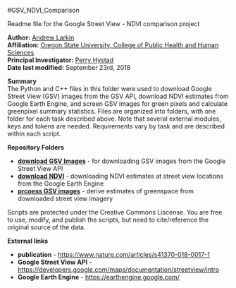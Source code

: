 #GSV_NDVI_Comparison

Readme file for the Google Street View - NDVI comparison project

**Author:** [Andrew Larkin](https://www.linkedin.com/in/andrew-larkin-525ba3b5/) <br>
**Affiliation:** [Oregon State University, College of Public Health and Human Sciences](https://health.oregonstate.edu/) <br>
**Principal Investigator:** [Perry Hystad](https://health.oregonstate.edu/people/perry-hystad) <br>
**Date last modified:** September 23rd, 2018

**Summary** <br>
The Python and C++ files in this folder were used to download Google Street View (GSV) images from the GSV API, download NDVI estimates from Google Earth Engine, and screen GSV images for green pixels and calculate greenpixel summary statistics.  Files are organized into folders, with one folder for each task described above. Note that several external modules, keys and tokens are needed.  Requirements vary by task and are described within each script.  

**Repository Folders**
- [**download GSV Images**](https://github.com/larkinandy/GSV_NDVI_Comparison/tree/master/download%20GSV%20images) - for downloading GSV images from the Google Street View API
- [**download NDVI**](https://github.com/larkinandy/GSV_NDVI_Comparison/tree/master/download%20NDVI) - downloading NDVI estimates at street view locations from the Google Earth Engine
- [**prcoess GSV images**](https://github.com/larkinandy/GSV_NDVI_Comparison/tree/master/process%20GSV%20images) - derive estimates of greenspace from downloaded street view imagery

Scripts are protected under the Creative Commons Liscense.  You are free to use, modify, and publish the scripts,
but need to cite/reference the original source of the data.

**External links**
- **publication** - https://www.nature.com/articles/s41370-018-0017-1
- **Google Street View API** - https://developers.google.com/maps/documentation/streetview/intro
- **Google Earth Engine** - https://earthengine.google.com/
